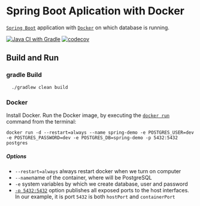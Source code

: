 Spring Boot Aplication with Docker
==================================
[`Spring Boot`](https://projects.spring.io/spring-boot/) application with [`Docker`](https://www.docker.com/) on which database is running.

[![Java CI with Gradle](https://github.com/kamkie/demo-spring-jsf/actions/workflows/gradle.yml/badge.svg)](https://github.com/kamkie/demo-spring-jsf/actions/workflows/gradle.yml)
[![codecov](https://codecov.io/gh/kamkie/demo-spring-jsf/branch/master/graph/badge.svg)](https://codecov.io/gh/kamkie/demo-spring-jsf) 

## Build and Run
### gradle Build
```
  ./gradlew clean build
```

### Docker
Install Docker.
Run the Docker image, by executing the
[`docker run`](https://docs.docker.com/engine/reference/run/) command from the terminal:
```
docker run -d --restart=always --name spring-demo -e POSTGRES_USER=dev -e POSTGRES_PASSWORD=dev -e POSTGRES_DB=spring-demo -p 5432:5432 postgres
```
##### Options
* `--restart=always` always restart docker when we turn on computer
* `--name`name of the container, where will be PostgreSQL
* `-e` system variables by which we create database, user and password
* [`-p 5432:5432`](https://docs.docker.com/engine/reference/run/#expose-incoming-ports) option publishes all
                exposed ports to the host interfaces. In our example, it is port `5432` is both `hostPort` and `containerPort`
